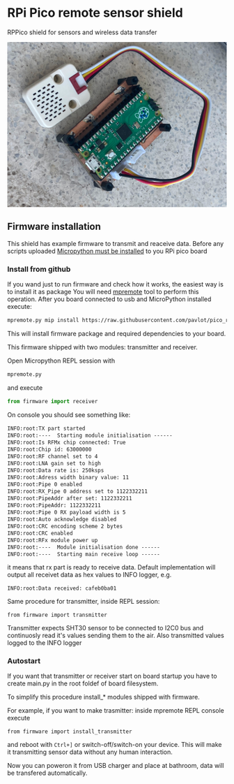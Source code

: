# RPi Pico remote sensor shield
RPPico shield for sensors and wireless data transfer

![Board](doc/images/board_photo.png)

## Firmware installation
This shield has example firmware to transmit and reaceive data.
Before any scripts uploaded [Micropython must be installed](https://micropython.org/download/rp2-pico/) to you RPi pico board

### Install from github
If you wand just to run firmware and check how it works, the easiest way is to install it as package
You will need [mpremote](https://docs.micropython.org/en/latest/reference/mpremote.html) tool to perform this operation.
After you board connected to usb and MicroPython installed execute:
```bash
mpremote.py mip install https://raw.githubusercontent.com/pavlot/pico_remote_sensor/main/firmware/package.json
```
This will install firmware package and required dependencies to your board.

This firmware shipped with two modules: transmitter and receiver.

Open Micropython REPL session with  
```bash
mpremote.py
```
and execute
```python
from firmware import receiver
```
On console you should see something like:
```
INFO:root:TX part started
INFO:root:----  Starting module initialisation ------
INFO:root:Is RFMx chip connected: True
INFO:root:Chip id: 63000000
INFO:root:RF channel set to 4
INFO:root:LNA gain set to high
INFO:root:Data rate is: 250ksps
INFO:root:Adress width binary value: 11
INFO:root:Pipe 0 enabled
INFO:root:RX_Pipe 0 address set to 1122332211
INFO:root:PipeAddr after set: 1122332211
INFO:root:PipeAddr: 1122332211
INFO:root:Pipe 0 RX payload width is 5
INFO:root:Auto acknowledge disabled
INFO:root:CRC encoding scheme 2 bytes
INFO:root:CRC enabled
INFO:root:RFx module power up
INFO:root:----  Module initialisation done ------
INFO:root:----  Starting main receive loop ------
```
it means that rx part is ready to receive data. Default implementation will output all receivet data as hex values to INFO logger, e.g.
```
INFO:root:Data received: cafeb0ba01
```

Same procedure for transmitter, inside REPL session:
```
from firmware import transmitter
```

Transmitter expects SHT30 sensor to be connected to I2C0 bus and continuosly read it's values sending them to the air.
Also transmitted values logged to the INFO logger

### Autostart
If you want that transmitter or receiver start on board startup you have to create main.py in the root foldef of board filesystem.

To simplify this procedure install_* modules shipped with firmware.

For example, if you want to make trasmitter: inside mpremote REPL console execute
```
from firmware import install_transmitter
```
and reboot with `Ctrl+]` or switch-off/switch-on your device. This will make it transmitting sensor data without any human interaction.

Now you can poweron it from USB charger and place at bathroom, data will be transfered automatically.
